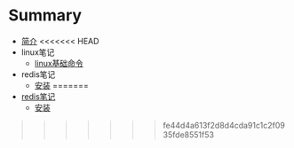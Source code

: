 # Summary

* [简介](README.md)
<<<<<<< HEAD
* linux笔记
    * [linux基础命令](commond.md)
* redis笔记
    * [安装](安装.md)
=======
* [redis笔记](redis-bi-ji/README.md)
  * [安装](redis-bi-ji/an-zhuang.md)
>>>>>>> fe44d4a613f2d8d4cda91c1c2f0935fde8551f53

